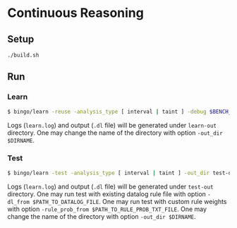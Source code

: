 # Continuous Reasoning
## Setup
```
./build.sh
```

## Run

### Learn

```sh
$ bingo/learn -reuse -analysis_type [ interval | taint ] -debug $BENCH_NAME
```

Logs (`learn.log`) and output (`.dl` file) will be generated under `learn-out` directory.
One may change the name of the directory with option `-out_dir $DIRNAME`.

### Test

```sh
$ bingo/learn -test -analysis_type [ interval | taint ] -out_dir test-out $BENCH_NAME
```

Logs (`learn.log`) and output (`.dl` file) will be generated under `test-out` directory.
One may run test with existing datalog rule file with option `-dl_from $PATH_TO_DATALOG_FILE`.
One may run test with custom rule weights with option `-rule_prob_from $PATH_TO_RULE_PROB_TXT_FILE`.
One may change the name of the directory with option `-out_dir $DIRNAME`.